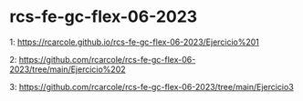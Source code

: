 # rcs-fe-gc-flex-06-2023

1:
https://rcarcole.github.io/rcs-fe-gc-flex-06-2023/Ejercicio%201

2:
https://github.com/rcarcole/rcs-fe-gc-flex-06-2023/tree/main/Ejercicio%202

3:
https://github.com/rcarcole/rcs-fe-gc-flex-06-2023/tree/main/Ejercicio3
